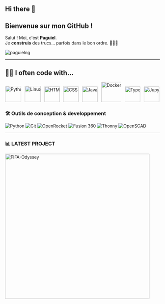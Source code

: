 ## Hi there 👋

## Bienvenue sur mon GitHub !

Salut ! Moi, c'est **Paguiel**.  
Je **construis** des trucs...  parfois dans le bon ordre. 🧑🏾‍💻

<!--Profile Count Badge-->
<p align="left">
  <img src="https://komarev.com/ghpvc/?username=paguielng&label=Profile%20views&color=770677&style=for-the-badge&logo=star" alt="paguielng" style="padding-right:20px;" />
</p>

---

## 👨‍💻 I often code with...

<div style="overflow: hidden; white-space: nowrap;">
  <div style="display: inline-block; animation: scroll 10s linear infinite; white-space: nowrap;">
    <a href="https://www.python.org/"><img src="https://cdn.jsdelivr.net/gh/devicons/devicon/icons/python/python-original.svg" alt="Python" width="52"/></a>&nbsp;&nbsp;
    <a href="https://www.linux.org/"><img src="https://cdn.jsdelivr.net/gh/devicons/devicon/icons/linux/linux-original.svg" alt="Linux" width="52"/></a>&nbsp;&nbsp;
    <a href="https://developer.mozilla.org/en-US/docs/Web/Guide/HTML/HTML5"><img src="https://cdn.jsdelivr.net/gh/devicons/devicon/icons/html5/html5-original.svg" alt="HTML" width="50"/></a>&nbsp;&nbsp;
    <a href="https://developer.mozilla.org/en-US/docs/Web/CSS"><img src="https://cdn.jsdelivr.net/gh/devicons/devicon/icons/css3/css3-original.svg" alt="CSS" width="50"/></a>&nbsp;&nbsp;
    <a href="https://developer.mozilla.org/en-US/docs/Web/JavaScript"><img src="https://cdn.jsdelivr.net/gh/devicons/devicon/icons/javascript/javascript-original.svg" alt="JavaScript" width="50"/></a>&nbsp;&nbsp;
    <a href="https://www.docker.com/"><img src="https://d7umqicpi7263.cloudfront.net/img/product/bf3d98f7-537d-4f2c-b763-ee84a2487590.com/5c52f7fb9b471662f8b00586df713879" alt="Docker" width="65"/></a>&nbsp;&nbsp;
    <a href="https://www.typescriptlang.org/"><img src="https://upload.wikimedia.org/wikipedia/commons/thumb/f/f5/Typescript.svg/1200px-Typescript.svg.png" alt="TypeScript" width="50"/></a>&nbsp;&nbsp;
    <a href="https://jupyter.org/"><img src="https://upload.wikimedia.org/wikipedia/commons/thumb/3/38/Jupyter_logo.svg/langfr-800px-Jupyter_logo.svg.png" alt="JupyterLab" width="50"/></a>&nbsp;&nbsp;
    <a href="https://react.dev/"><img src="https://upload.wikimedia.org/wikipedia/commons/thumb/a/a7/React-icon.svg/1150px-React-icon.svg.png" alt="React" width="55"/></a>&nbsp;&nbsp;
    <a href="https://git-scm.com/"><img src="https://upload.wikimedia.org/wikipedia/commons/thumb/3/3f/Git_icon.svg/2048px-Git_icon.svg.png" alt="Git" width="55"/></a>&nbsp;&nbsp;
</div>


### 🛠️ Outils de conception & developpement

![Python](https://img.shields.io/badge/Python-3776AB?style=for-the-badge&logo=python&logoColor=white)
![Git](https://img.shields.io/badge/Git-F05032?style=for-the-badge&logo=git&logoColor=white)
![OpenRocket](https://img.shields.io/badge/OpenRocket-1E90FF?style=for-the-badge&logo=rocket&logoColor=white)
![Fusion 360](https://img.shields.io/badge/Fusion%20360-FF8800?style=for-the-badge&logo=autodesk&logoColor=white)
![Thonny](https://img.shields.io/badge/Thonny-333333?style=for-the-badge&logo=thonny&logoColor=white)
![OpenSCAD](https://img.shields.io/badge/OpenSCAD-FFD700?style=for-the-badge&logo=openscad&logoColor=black)

---
### 📊 LATEST PROJECT

<tr>
   <td width="50%">
     <p align="left">
       <a href="https://github.com/paguielng/FIFA-Odyssey">
         <img align="center" width="470" src="https://github-readme-stats.vercel.app/api/pin/?username=paguielng&repo=FIFA-Odyssey&theme=nightowl&show_owner=true&bg_color=0,000000,441350&title_color=c56a90&text_color=ffffff" alt="FIFA-Odyssey" />
        </a>
      </p>
    </td>
   

